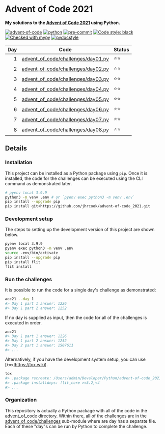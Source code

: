 # Advent of Code 2021

**My solutions to the [Advent of Code 2021](https://adventofcode.com/2021) using Python.**

[![advent-of-code](https://img.shields.io/badge/Advent_of_Code-2021-F80046.svg?style=flat)](https://adventofcode.com)
[![python](https://img.shields.io/badge/Python-3.9-3776AB.svg?style=flat&logo=python&logoColor=white)](https://www.python.org)
[![pre-commit](https://img.shields.io/badge/pre--commit-enabled-brightgreen?logo=pre-commit&logoColor=white)](https://github.com/pre-commit/pre-commit)
[![Code style: black](https://img.shields.io/badge/code%20style-black-000000.svg)](https://github.com/psf/black)
[![Checked with mypy](http://www.mypy-lang.org/static/mypy_badge.svg)](http://mypy-lang.org/)
[![pydocstyle](https://img.shields.io/badge/pydocstyle-enabled-AD4CD3)](http://www.pydocstyle.org/en/stable/)

| Day | Code                                                                     | Status |
| ---:| ------------------------------------------------------------------------ | ------ |
| 1   | [advent_of_code/challenges/day01.py](advent_of_code/challenges/day01.py) | ⭐️⭐️   |
| 2   | [advent_of_code/challenges/day02.py](advent_of_code/challenges/day02.py) | ⭐️⭐️   |
| 3   | [advent_of_code/challenges/day03.py](advent_of_code/challenges/day03.py) | ⭐️⭐️   |
| 4   | [advent_of_code/challenges/day04.py](advent_of_code/challenges/day04.py) | ⭐️⭐️   |
| 5   | [advent_of_code/challenges/day05.py](advent_of_code/challenges/day05.py) | ⭐️⭐️   |
| 6   | [advent_of_code/challenges/day06.py](advent_of_code/challenges/day06.py) | ⭐️⭐️   |
| 7   | [advent_of_code/challenges/day07.py](advent_of_code/challenges/day07.py) | ⭐️⭐️   |
| 8   | [advent_of_code/challenges/day08.py](advent_of_code/challenges/day08.py) | ⭐️⭐️   |

## Details

### Installation

This project can be installed as a Python package using `pip`.
Once it is installed, the code for the challenges can be executed using the CLI command as demonstrated later.

```bash
# pyenv local 3.9.9
python3 -m venv .env # or `pyenv exec python3 -m venv .env`
pip install --upgrade pip
pip install git+https://github.com/jhrcook/advent-of-code_2021.git
```

### Development setup

The steps to setting up the development version of this project are shown below.

```bash
pyenv local 3.9.9
pyenv exec python3 -m venv .env
source .env/bin/activate
pip install --upgrade pip
pip install flit
flit install
```

### Run the challenges

It is possible to run the code for a single day's challenge as demonstrated:

```bash
aoc21 --day 1
#> Day 1 part 1 answer: 1226
#> Day 1 part 2 answer: 1252
```

If no day is supplied as input, then the code for all of the challenges is executed in order.

```bash
aoc21
#> Day 1 part 1 answer: 1226
#> Day 1 part 2 answer: 1252
#> Day 2 part 1 answer: 1507611
#> ...
```

Alternatively, if you have the development system setup, you can use [`tox`]https://tox.wiki).

```bash
tox
#> .package recreate: /Users/admin/Developer/Python/advent-of-code_2021/.tox/.package
#> .package installdeps: flit_core >=3.2,<4
#> ...
```

### Organization

This repository is actually a Python package with all of the code in the [advent_of_code](./advent_of_code/) directory.
Within there, all of the challenges are in the [advent_of_code/challenges](./advent_of_code/challenges) sub-module where are day has a separate file.
Each of these "day"s can be run by Python to complete the challenge.
